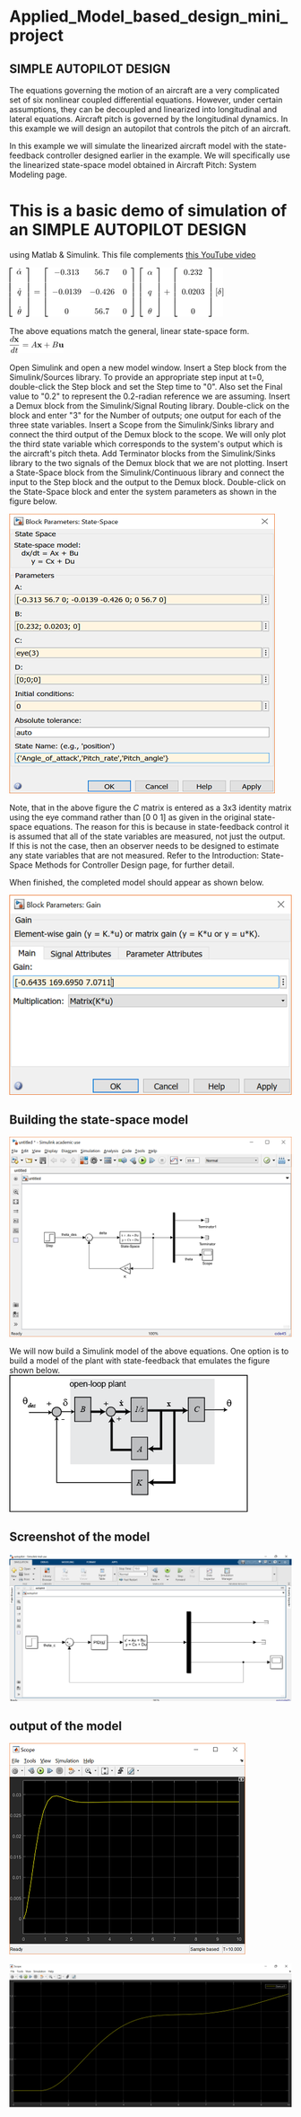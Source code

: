 # Applied_Model_based_design_mini_project

## SIMPLE AUTOPILOT DESIGN

The equations governing the motion of an aircraft are a very complicated set of six nonlinear coupled differential equations. However, under certain assumptions, they can be decoupled and linearized into longitudinal and lateral equations. Aircraft pitch is governed by the longitudinal dynamics. In this example we will design an autopilot that controls the pitch of an aircraft.

In this example we will simulate the linearized aircraft model with the state-feedback controller designed earlier in the example. We will specifically use the linearized state-space model obtained in Aircraft Pitch: System Modeling page.


 # This is a basic demo of simulation of an SIMPLE AUTOPILOT DESIGN
 using Matlab & Simulink. This file complements [this YouTube video](https://youtu.be/CJGlKCfGEA0)

![Autopilot - Simulink](https://github.com/AMohammedAsif/Applied_Model_based_design_mini_project/blob/main/Equation.png)

The above equations match the general, linear state-space form.
![Autopilot - Simulink](https://github.com/AMohammedAsif/Applied_Model_based_design_mini_project/blob/main/difference.png)


Open Simulink and open a new model window.
Insert a Step block from the Simulink/Sources library.
To provide an appropriate step input at t=0, double-click the Step block and set the Step time to "0". Also set the Final value to "0.2" to represent the 0.2-radian reference we are assuming.
Insert a Demux block from the Simulink/Signal Routing library. Double-click on the block and enter "3" for the Number of outputs; one output for each of the three state variables.
Insert a Scope from the Simulink/Sinks library and connect the third output of the Demux block to the scope. We will only plot the third state variable which corresponds to the system's output which is the aircraft's pitch theta.
Add Terminator blocks from the Simulink/Sinks library to the two signals of the Demux block that we are not plotting.
Insert a State-Space block from the Simulink/Continuous library and connect the input to the Step block and the output to the Demux block.
Double-click on the State-Space block and enter the system parameters as shown in the figure below.

![Autopilot - Simulink](https://github.com/AMohammedAsif/Applied_Model_based_design_mini_project/blob/main/Picture1.png)


Note, that in the above figure the $C$ matrix is entered as a 3x3 identity matrix using the eye command rather than [0 0 1] as given in the original state-space equations. The reason for this is because in state-feedback control it is assumed that all of the state variables are measured, not just the output. If this is not the case, then an observer needs to be designed to estimate any state variables that are not measured. Refer to the Introduction: State-Space Methods for Controller Design page, for further detail.

When finished, the completed model should appear as shown below.


![Autopilot - Simulink](https://github.com/AMohammedAsif/Applied_Model_based_design_mini_project/blob/main/Picture3b.png)


 ## Building the state-space model
 
 ![Autopilot - Simulink](https://github.com/AMohammedAsif/Applied_Model_based_design_mini_project/blob/main/Picture4.png)
 
 
 
 We will now build a Simulink model of the above equations. One option is to build a model of the plant with state-feedback that emulates the figure shown below.
 ![Autopilot - Simulink](https://github.com/AMohammedAsif/Applied_Model_based_design_mini_project/blob/main/statefeedback_pitch2.png)
 
 

## Screenshot of the model
![Autopilot - Simulink](https://github.com/AMohammedAsif/Applied_Model_based_design_mini_project/blob/main/Model.png)


## output of the model


![Autopilot - Simulink](https://github.com/AMohammedAsif/Applied_Model_based_design_mini_project/blob/main/Picture5.png)



![Autopilot - Simulink](https://github.com/AMohammedAsif/Applied_Model_based_design_mini_project/blob/main/output.png)

